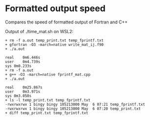 # Formatted output speed
Compares the speed of formatted output of Fortran and C++

Output of ./time_mat.sh on WSL2:

```
+ rm -f a.out temp_print.txt temp_fprintf.txt
+ gfortran -O3 -march=native write_mat_ij.f90
+ ./a.out

real	0m6.446s
user	0m4.739s
sys	0m0.233s
+ rm -f a.out
+ g++ -O3 -march=native fprintf_mat.cpp
+ ./a.out

real	0m25.867s
user	0m3.971s
sys	0m3.050s
+ ls -l temp_print.txt temp_fprintf.txt
-rwxrwxrwx 1 bingy bingy 105213000 May  6 07:21 temp_fprintf.txt
-rwxrwxrwx 1 bingy bingy 105213000 May  6 07:20 temp_print.txt
+ diff temp_print.txt temp_fprintf.txt
```
